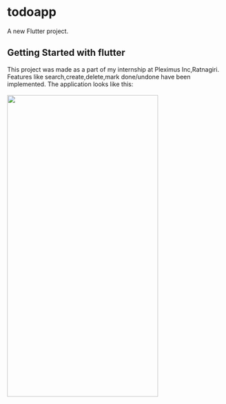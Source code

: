 # todoapp

A new Flutter project.

## Getting Started with flutter

This project was made as a part of my internship at Pleximus Inc,Ratnagiri. 
Features like search,create,delete,mark done/undone have been implemented.
The application looks like this: </br>
</br>
<img src="https://github.com/jafar-b/Todoapp/assets/69974430/87d5c594-f762-40c2-99c7-b202f301588c" width="350" height="700">

